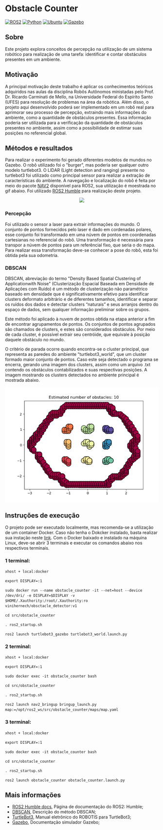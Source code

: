 <!-- indicando os procedimentos de instalação e requisitos (versão OS e ROS, pacotes instalados, etc.), informações sobre motivação, utilidade, instalação, execução e exemplo de resultados. (iii) o relatório deve introduzir os conceitos básicos da disciplina que foram utilizados no projeto. As questões propostas podem ser usadas como guia para melhorar a qualidade do texto. -->

# Obstacle Counter 
[![ROS2](https://img.shields.io/badge/ROS2-Humble-green)](https://docs.ros.org/en/humble/index.html)
[![Python](https://img.shields.io/badge/Python-v3.7-blue)](https://www.python.org/)
[![Ubuntu](https://img.shields.io/badge/Ubuntu-v22.04.4-red)](https://ubuntu.com/download)
[![Gazebo](https://img.shields.io/badge/Gazebo-vX-orange)](https://gazebosim.org/docs)
## Sobre
Este projeto explora conceitos de percepção na utilização de um sistema robótico para realização de uma tarefa: identificar e contar obstáculos presentes em um ambiente.

## Motivação
A principal motivação deste trabalho é aplicar os conhecimentos teóricos adquiridos nas aulas da disciplina Robôs Autônomos ministadas pelo Prof. Dr. Ricardo Carminati de Mello, na Universidade Federal do Espírito Santo (UFES) para resolução de problemas na área da robótica. Além disso, o projeto aqui desenvolvido poderá ser implementado em um robô real para aprimorar seu processo de percepção, extraindo mais informações do ambiente, como a quantidade de obstáculos presentes. Essa informação poderia ser utilizada para a verificação da quantidade de obstáculos presentes no ambiente, assim como a possibilidade de estimar suas posições no referencial global.

## Métodos e resultados



Para realizar o experimento foi gerado diferentes modelos de mundos no Gazebo. O robô utilizado foi o "burger", mas poderia ser qualquer outro modelo turtlebot3. O LIDAR (Light detection and ranging) presente no turtlebot3 foi utilizado como principal sensor para realizar a extração de características do ambiente. A navegação e localização do robô é feita por meio do pacote [NAV2](https://navigation.ros.org/) disponível para ROS2, sua utilização é moestrada no gif abaixo. Foi utilizado [ROS2 Humble](https://docs.ros.org/en/humble/index.html) para realização deste projeto. 


<p align="center">
<img src= "https://navigation.ros.org/_images/navigation_with_recovery_behaviours.gif" width=750>
</p>

### Percepção
Foi utilizado o sensor a laser para extrair informações do mundo. O conjunto de pontos fornecidos pelo laser é dado em cordenadas polares, esse conjunto foi transformado em uma núvem de pontos em coordenadas cartesianas no referencial do robô. Uma transformação é necessária para transpor a núvem de pontos para um referêncial fixo, que seria o do mapa. Para realizar essa transformação deve-se conhecer a pose do robô, esta foi obtida pela sua odometria. 

### DBSCAN

DBSCAN, abreviação do termo "Density Based Spatial Clustering of Applicationwith Noise" (Clusterização Espacial Baseada em Densidade de Aplicações com Ruído) é um método de clusterização não paramétrico baseado em densidade que é significativamente efetivo para identificar clusters deformato arbitrário e de diferentes tamanhos, identificar e separar os ruídos dos dados e detectar clusters “naturais” e seus arranjos dentro do espaço de dados, sem qualquer
informação preliminar sobre os grupos.

Este método foi aplicado à nuvem de pontos obtida na etapa anterior a fim de encontrar agrupamentos de pontos. Os conjuntos de pontos agrupados são chamados de clusters, e estes são considerados obstáculos. Por meio de cada cluster, é possível extrair seu centróide, que equivale à posição daquele obstáculo no mundo. 

O critério de parada ocorre quando encontra-se o cluster principal, que representa as paredes do ambiente "turtlebot3_world", que um cluster formado maior conjunto de pontos. Caso este seja detectado o programa se encerra, gerando uma imagem dos clusters, assim como um arquivo .txt contendo os obstáculos contabilizados e suas respectivas posições. A imagem mostrando os clusters detectados no ambiente principal é mostrada abaixo.

<p align="center">
<img src= "https://github.com/vinihernech/obstacle-counter/blob/main/obstacle_counter/obstacles.png" width=750>
</p>


 
## Instruções de execução

O projeto pode ser executado localmente, mas recomenda-se a utilização de um container Docker. Caso não tenha o Dokcker instalado, basta realizar sua instação neste [link](https://docs.docker.com/desktop/install/linux-install/).
Com o Docker baixado e instalado na máquina Linux, deve-se abrir 3 terminais e executar os comandos abaixo nos respectivos terminais.

### 1 terminal:

```xhost + local:docker```

```export DISPLAY=:1```

```sudo docker run --name obstacle_counter -it --net=host --device /dev/dri/ -e DISPLAY=$DISPLAY -v $HOME/.Xauthority:/root/.Xauthority:ro vinihernech/obsctacle_detector:v1```

```cd src/obstacle_counter```

```. ros2_startup.sh```

```ros2 launch turtlebot3_gazebo turtlebot3_world.launch.py```


### 2 terminal: 

```xhost + local:docker```

```export DISPLAY=:1```

```sudo docker exec -it obstacle_counter bash```

```cd src/obstacle_counter```

```. ros2_startup.sh```

```ros2 launch nav2_bringup bringup_launch.py map:=/opt/ros2_ws/src/obstacle_counter/maps/map.yaml```


### 3 terminal:

```xhost + local:docker```

```export DISPLAY=:1```

```sudo docker exec -it obstacle_counter bash```

```cd src/obstacle_counter```

```. ros2_startup.sh```

```ros2 launch obstacle_counter obstacle_counter.launch.py```

## Mais informações 
* [ROS2 Humble docs](https://docs.ros.org/en/humble/index.html), Página de documentação do ROS2: Humble;
* [DBSCAN](https://www.maxwell.vrac.puc-rio.br/24787/24787_6.PDF), Descrição do método DBSCAN;
* [TurtleBot3](https://emanual.robotis.com/docs/en/platform/turtlebot3/overview/), Manual eletrônico do ROBOTIS para TurtleBot3;
* [Gazebo](https://gazebosim.org/docs), Documentação simulador Gazebo;
